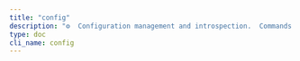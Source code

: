 ```yaml
---
title: "config"
description: "⚙️  Configuration management and introspection.  Commands:     show     Display merged configuration     doctor   Validate and lint configuration     diff     Compare configurat..."
type: doc
cli_name: config
---
```


